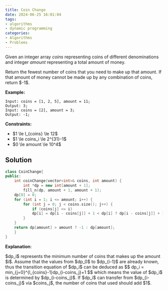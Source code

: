 ```yaml
---
title: Coin Change
date: 2024-06-25 16:01:04
tags:
- algorithms
- dynamic programming
categories:
- Algorithms
- Problems
---
```

Given an integer array *coins* representing coins of different denominations and integer *amount* representing a total amount of money.

Return the fewest number of coins that you need to make up that amount. If that amount of money cannot be made up by any combination of coins, return \$-1\$.

**Example:**

```
Input: coins = [1, 2, 5], amount = 11;
Output: 3;
Input: coins = [2], amount = 3;
Output: -1;
```

**Constraints:**

- \$1 \le l_{coins} \le 12\$
- \$1 \le coins_i \le 2^{31}-1\$
- \$0 \le amount \le 10^4\$

## Solution

```cpp
class CoinChange{
public:
    int coinChange(vector<int>& coins, int amount) {
        int *dp = new int[amount + 1];
    	fill_n(dp, amount + 1, amount + 1);
	dp[0] = 0;
	for (int i = 1; i <= amount; i++) {
	    for (int j = 0; j < coins.size(); j++) {
	        if (coins[j] <= i)
		    dp[i] = dp[i - coins[j]] + 1 < dp[i] ? dp[i - coins[j]] + 1 : dp[i];
	    }
	}
	return dp[amount] > amount ? -1 : dp[amount];
    }
}
```

**Explanation**:

\$dp_i\$ represents the minimum number of coins that makes up the amount \$i\$. Assume that the values from \$dp_0\$ to \$dp_{i-1}\$ are already known, thus the transition equation of \$dp_i\$ can be deduced as
\$\$
dp_i = min_{j=0}^{l_{coins}-1}dp_{i-coins_j}+1
\$\$
which means the value of \$dp_i\$ is determined by \$dp_{i-coins_j}\$. If \$dp_i\$ can transfer from \$dp_{i-coins_j}\$ via \$coins_j\$, the number of coins that used should add \$1\$.
